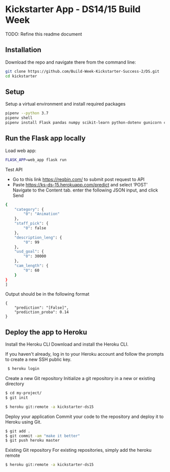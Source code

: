 # Kickstarter App - DS14/15 Build Week

TODO: Refine this readme document
## Installation

Download the repo and navigate there from the command line:

```sh
git clone https://github.com/Build-Week-Kickstarter-Success-2/DS.git
cd kickstarter
```

## Setup

Setup a virtual environment and install required packages

```sh
pipenv --python 3.7
pipenv shell
pipenv install Flask pandas numpy scikit-learn python-dotenv gunicorn category_encoders

```



## Run the Flask app locally

Load web app:

```sh
FLASK_APP=web_app flask run
```
Test API
- Go to this link https://reqbin.com/ to submit post request to API
- Paste https://ks-ds-15.herokuapp.com/predict and select ‘POST’
Navigate to the Content tab. enter the following JSON input, and click Send
```sh
{
    "category": {
        "0": "Animation"
    },
    "staff_pick": {
        "0": false
    },
    "description_leng": {
        "0": 99
    },
    "usd_goal": {
        "0": 30000
    },
    "cam_length": {
        "0": 60
    }
}
]
```
Output should be in the following format
```
{
    "prediction": "[False]",
    "prediction_proba": 0.14
}
```

## Deploy the app to Heroku

Install the Heroku CLI
Download and install the Heroku CLI.

If you haven't already, log in to your Heroku account and follow the prompts to create a new SSH public key.

```sh
 $ heroku login 
 ```

Create a new Git repository
Initialize a git repository in a new or existing directory

```sh
$ cd my-project/
$ git init
```

```sh
$ heroku git:remote -a kickstarter-ds15
```
Deploy your application
Commit your code to the repository and deploy it to Heroku using Git.

```sh
$ git add .
$ git commit -am "make it better"
$ git push heroku master
```
Existing Git repository
For existing repositories, simply add the heroku remote

```sh
$ heroku git:remote -a kickstarter-ds15
```

